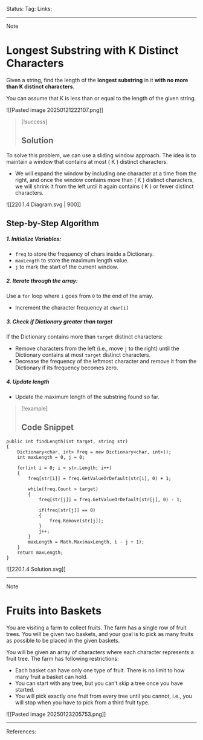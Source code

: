 Status: 
Tag:
Links:

---
> [!note] 
>  # Longest Substring with K Distinct Characters

Given a string, find the length of the **longest substring** in it **with no more than K distinct characters**.

You can assume that K is less than or equal to the length of the given string.

![[Pasted image 20250121222107.png]]


> [!success] 
> ## Solution 

To solve this problem, we can use a sliding window approach. The idea is to maintain a window that contains at most ( K ) distinct characters. 

   - We will expand the window by including one character at a time from the right, and once the window contains more than ( K ) distinct characters, we will shrink it from the left until it again contains ( K ) or fewer distinct characters.


![[220.1.4 Diagram.svg | 900]]

## Step-by-Step Algorithm

##### 1. **Initialize Variables**:

   - `freq` to store the frequency of chars inside a Dictionary.
   - `maxLength` to store the maximum length value.
   - `j` to mark the start of the current window.

##### 2. **Iterate through the array**:

Use a `for` loop where `i` goes from `0` to the end of the array.

   - Increment the character frequency at `char[i]` 

##### 3. Check if Dictionary greater than target

If the Dictionary contains more than `target` distinct characters:

   - Remove characters from the left (i.e., move `j` to the right) until the Dictionary contains at most `target` distinct characters.
   - Decrease the frequency of the leftmost character and remove it from the Dictionary if its frequency becomes zero.

##### 4. Update length

   - Update the maximum length of the substring found so far.


> [!example] 
>  ## Code Snippet


``` run-csharp
public int findLength(int target, string str)  
{    
	Dictionary<char, int> freq = new Dictionary<char, int>();
	int maxLength = 0, j = 0;
	
	for(int i = 0; i < str.Length; i++)
	{
		freq[str[i]] = freq.GetValueOrDefault(str[i], 0) + 1;
		
		while(freq.Count > target)
		{
			freq[str[j]] = freq.GetValueOrDefault(str[j], 0) - 1;
			
			if(freq[str[j]] == 0)
			{
				freq.Remove(str[j]);
			}
			j++;
		}
		maxLength = Math.Max(maxLength, i - j + 1);
	}                            
	return maxLength;  
}
```


![[220.1.4 Solution.svg]]



---
> [!note] 
>  # Fruits into Baskets

You are visiting a farm to collect fruits. The farm has a single row of fruit trees. You will be given two baskets, and your goal is to pick as many fruits as possible to be placed in the given baskets.

You will be given an array of characters where each character represents a fruit tree. The farm has following restrictions:

   - Each basket can have only one type of fruit. There is no limit to how many fruit a basket can hold.
   - You can start with any tree, but you can’t skip a tree once you have started.
   - You will pick exactly one fruit from every tree until you cannot, i.e., you will stop when you have to pick from a third fruit type.

![[Pasted image 20250123205753.png]]


---
References:
